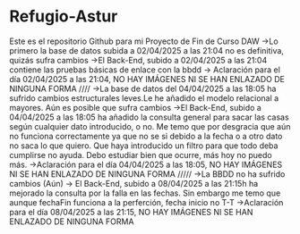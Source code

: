 # Refugio-Astur
Este es el repositorio Github para mi Proyecto de Fin de Curso DAW 
->Lo primero la base de datos subida a 02/04/2025 a las 21:04 no es definitiva, quizás sufra cambios
->El Back-End, subido a  02/04/2025 a las 21:04 contiene las pruebas básicas de enlace con la bbdd 
-> Aclaración para el día 02/04/2025 a las 21:04, NO HAY IMÁGENES NI SE HAN ENLAZADO DE NINGUNA FORMA
////
->La base de datos del 04/04/2025 a las 18:05 ha sufrido cambios estructurales leves.Le he añadido el modelo relacional a mayores. Aún es posible que sufra cambios
->El Back-End, subido a 04/04/2025 a las 18:05 ha añadido la consulta general para sacar las casas según cualquier dato introducido, o no. Me temo que por desgracia que aún no funciona correctamente ya que no se si debido a la fecha o a otro dato no saca lo que quiero. Que haya introducido un filtro para que todo deba cumplirse no ayuda. Debo estudiar bien que ocurre, más hoy no puedo más. 
->Aclaración para el día 04/04/2025 a las 18:05, NO HAY IMÁGENES NI SE HAN ENLAZADO DE NINGUNA FORMA
/////
->La BBDD no ha sufrido cambios (Aún)
-> El Back-End, subido a 08/04/2025 a las 21:15h ha mejorado la consulta por la falla en las fechas. Sin embargo me temo que aunque fechaFin funciona a la perferción, fecha inicio no T-T
->Aclaración para el día 08/04/2025 a las 21:15, NO HAY IMÁGENES NI SE HAN ENLAZADO DE NINGUNA FORMA
